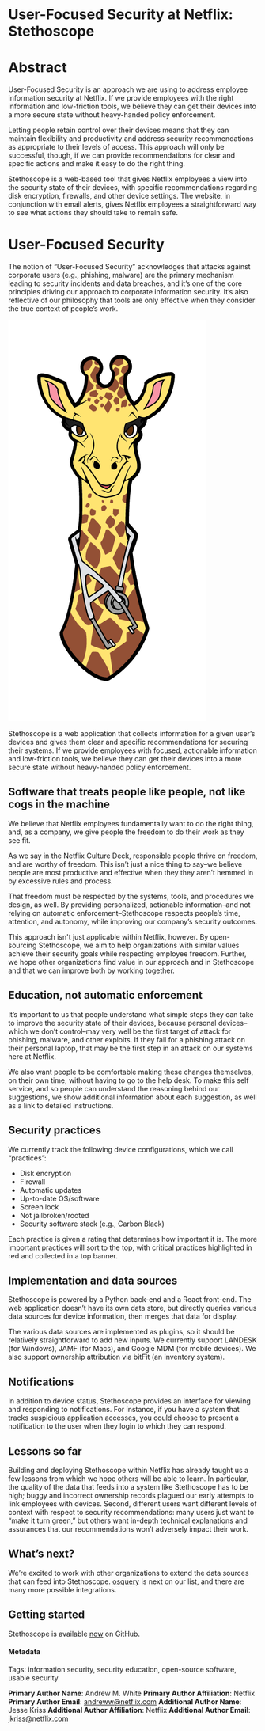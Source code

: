 # User-Focused Security at Netflix: Stethoscope

# Abstract

User-Focused Security is an approach we are using to address employee information security at Netflix. If we provide employees with the right information and low-friction tools, we believe they can get their devices into a more secure state without heavy-handed policy enforcement.

Letting people retain control over their devices means that they can maintain flexibility and productivity and address security recommendations as appropriate to their levels of access. This approach will only be successful, though, if we can provide recommendations for clear and specific actions and make it easy to do the right thing.

Stethoscope is a web-based tool that gives Netflix employees a view into the security state of their devices, with specific recommendations regarding disk encryption, firewalls, and other device settings. The website, in conjunction with email alerts, gives Netflix employees a straightforward way to see what actions they should take to remain safe.

# User-Focused Security

The notion of “User-Focused Security” acknowledges that attacks against corporate users (e.g., phishing, malware) are the primary mechanism leading to security incidents and data breaches, and it’s one of the core principles driving our approach to corporate information security. It’s also reflective of our philosophy that tools are only effective when they consider the true context of people’s work.

![Stethoscope's Giraffe Logo](imgs/giraffe.png "Stethoscope")

Stethoscope is a web application that collects information for a given user’s devices and gives them clear and specific recommendations for securing their systems. If we provide employees with focused, actionable information and low-friction tools, we believe they can get their devices into a more secure state without heavy-handed policy enforcement.

## Software that treats people like people, not like cogs in the machine

We believe that Netflix employees fundamentally want to do the right thing, and, as a company, we give people the freedom to do their work as they see fit.

As we say in the Netflix Culture Deck, responsible people thrive on freedom, and are worthy of freedom. This isn’t just a nice thing to say–we believe people are most productive and effective when they they aren’t hemmed in by excessive rules and process.

That freedom must be respected by the systems, tools, and procedures we design, as well. By providing personalized, actionable information–and not relying on automatic enforcement–Stethoscope respects people’s time, attention, and autonomy, while improving our company’s security outcomes.

This approach isn't just applicable within Netflix, however. By open-sourcing Stethoscope, we aim to help organizations with similar values achieve their security goals while respecting employee freedom. Further, we hope other organizations find value in our approach and in Stethoscope and that we can improve both by working together.

## Education, not automatic enforcement

It’s important to us that people understand what simple steps they can take to improve the security state of their devices, because personal devices–which we don’t control–may very well be the first target of attack for phishing, malware, and other exploits. If they fall for a phishing attack on their personal laptop, that may be the first step in an attack on our systems here at Netflix.

We also want people to be comfortable making these changes themselves, on their own time, without having to go to the help desk. To make this self service, and so people can understand the reasoning behind our suggestions, we show additional information about each suggestion, as well as a link to detailed instructions.

## Security practices

We currently track the following device configurations, which we call
“practices”:

- Disk encryption
- Firewall
- Automatic updates
- Up-to-date OS/software
- Screen lock
- Not jailbroken/rooted
- Security software stack (e.g., Carbon Black)

Each practice is given a rating that determines how important it is. The more important practices will sort to the top, with critical practices highlighted in red and collected in a top banner.

## Implementation and data sources

Stethoscope is powered by a Python back-end and a React front-end. The web application doesn’t have its own data store, but directly queries various data sources for device information, then merges that data for display.

The various data sources are implemented as plugins, so it should be relatively straightforward to add new inputs. We currently support LANDESK (for Windows), JAMF (for Macs), and Google MDM (for mobile devices). We also support ownership attribution via bitFit (an inventory system).

## Notifications

In addition to device status, Stethoscope provides an interface for viewing and responding to notifications. For instance, if you have a system that tracks suspicious application accesses, you could choose to present a notification to the user when they login to which they can respond.

## Lessons so far

Building and deploying Stethoscope within Netflix has already taught us a few lessons from which we hope others will be able to learn. In particular, the quality of the data that feeds into a system like Stethoscope has to be high; buggy and incorrect ownership records plagued our early attempts to link employees with devices. Second, different users want different levels of context with respect to security recommendations: many users just want to “make it turn green,” but others want in-depth technical explanations and assurances that our recommendations won’t adversely impact their work. 

## What’s next?

We’re excited to work with other organizations to extend the data sources that can feed into Stethoscope. [osquery](https://osquery.io/) is next on our list, and there are many more possible integrations.

## Getting started

Stethoscope is available [now](https://github.com/Netflix/stethoscope) on GitHub.


#### Metadata

Tags: information security, security education, open-source software, usable security

**Primary Author Name**: Andrew M. White
**Primary Author Affiliation**: Netflix
**Primary Author Email**: andreww@netflix.com
**Additional Author Name**: Jesse Kriss
**Additional Author Affiliation**: Netflix
**Additional Author Email**: jkriss@netflix.com
